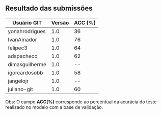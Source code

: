 ## Resultado das submissões

Usuário GIT | Versão | ACC (%)
------------ | ------------- | ------------
yonahrodrigues | 1.0	|	36	
IvanAmador |	1.0	|	76	
felipec3	|	1.0	|	64
adspacheco	|	1.0	|	62	
dimasguilherme	|	1.0	|	--	
igorcardosobb	|	1.0	|	58	
jangelojr	|	1.0	|	--	
juliano-git |	1.0	|	60

Obs: O campo **ACC(%)** corresponde ao percentual da acurácia do teste realizado no modelo com a base de validação.
